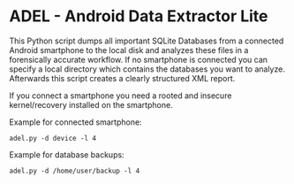 ADEL - Android Data Extractor Lite
==============

This Python script dumps all important SQLite Databases from a connected Android smartphone to the local
disk and analyzes these files in a forensically accurate workflow. If no smartphone is connected you can
specify a local directory which contains the databases you want to analyze. Afterwards this script creates
a clearly structured XML report.

If you connect a smartphone you need a rooted and insecure kernel/recovery installed on the smartphone.

Example for connected smartphone:

	adel.py -d device -l 4

Example for database backups:

	adel.py -d /home/user/backup -l 4
